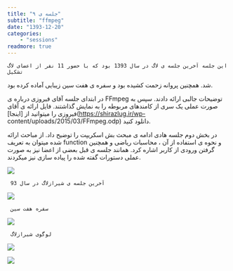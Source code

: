 ```yaml
---
title: "جلسه ی ۹"
subtitle: "ffmpeg"
date: "1393-12-20"
categories:
    - "sessions"
readmore: true
---
```

    این جلسه آخرین جلسه ی لاگ در سال 1393 بود که با حضور 11 نفر از اعضای لاگ تشکیل
شد. همچنین پروانه زحمت کشیده بود و سفره ی هفت سین زیبایی آماده کرده بود.

در ابتدای جلسه آقای فیروزی درباره ی FFmpeg توضیحات جالبی ارائه دادند. سپس به
صورت عملی یک سری از کامندهای مربوطه را به نمایش گذاشتند. فایل ارائه ی آقای
فیروزی را میتوانید از [اینجا](https://shirazlug.ir/wp-
content/uploads/2015/03/FFmpeg.odp) دانلود کنید.

در بخش دوم جلسه هادی ادامه ی مبحث بش اسکریپت را توضیح داد. از مباحث ارائه شده
میتوان به تعریف function و نحوه ی استفاده از آن ، محاسبات ریاضی و همچنین گرفتن
ورودی از کاربر اشاره کرد. همانند جلسه ی قبل بعضی از اعضا نیز به صورت عملی
دستورات گفته شده را پیاده سازی نیز میکردند.

[![](../../img/6e43d694-fdbb-11e6-86dd-a088b4d860141488289213.2030447.jpg)](img/6e43d694-fdbb-11e6-86dd-a088b4d860141488289213.2030447.jpg)

     آخرین جلسه ی شیرازلاگ در سال 93

[![](../../img/6e43d900-fdbb-11e6-86dd-a088b4d860141488289213.2030914.jpg)](img/6e43d900-fdbb-11e6-86dd-a088b4d860141488289213.2030914.jpg)

     سفره هفت سین

[![](../../img/6e43da86-fdbb-11e6-86dd-a088b4d860141488289213.203128.jpg)](img/6e43da86-fdbb-11e6-86dd-a088b4d860141488289213.203128.jpg)

     لوگوی شیرازلاگ


[![](../../img/6e43dbe4-fdbb-11e6-86dd-a088b4d860141488289213.2031624.jpg)](img/6e43dbe4-fdbb-11e6-86dd-a088b4d860141488289213.2031624.jpg)

[![](../../img/6e43dd42-fdbb-11e6-86dd-a088b4d860141488289213.2031968.jpg)](img/6e43dd42-fdbb-11e6-86dd-a088b4d860141488289213.2031968.jpg)
